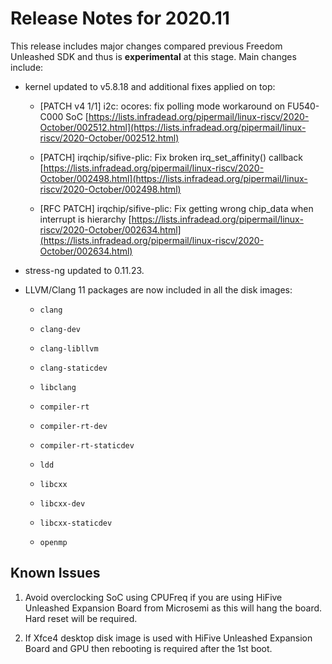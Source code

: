 # Release Notes for 2020.11

This release includes major changes compared previous Freedom Unleashed SDK and thus is **experimental** at this stage. Main changes include:

- kernel updated to v5.8.18 and additional fixes applied on top:
  
  - [PATCH v4 1/1] i2c: ocores: fix polling mode workaround on FU540-C000 SoC
    [https://lists.infradead.org/pipermail/linux-riscv/2020-October/002512.html](https://lists.infradead.org/pipermail/linux-riscv/2020-October/002512.html)
  
  - [PATCH] irqchip/sifive-plic: Fix broken irq_set_affinity() callback
    [https://lists.infradead.org/pipermail/linux-riscv/2020-October/002498.html](https://lists.infradead.org/pipermail/linux-riscv/2020-October/002498.html)
  
  - [RFC PATCH] irqchip/sifive-plic: Fix getting wrong chip_data when interrupt is hierarchy
    [https://lists.infradead.org/pipermail/linux-riscv/2020-October/002634.html](https://lists.infradead.org/pipermail/linux-riscv/2020-October/002634.html)

- stress-ng updated to 0.11.23.

- LLVM/Clang 11 packages are now included in all the disk images:
  
  - `clang`
  
  - `clang-dev`
  
  - `clang-libllvm`
  
  - `clang-staticdev`
  
  - `libclang`
  
  - `compiler-rt`
  
  - `compiler-rt-dev`
  
  - `compiler-rt-staticdev`
  
  - `ldd`
  
  - `libcxx`
  
  - `libcxx-dev`
  
  - `libcxx-staticdev`
  
  - `openmp`

## Known Issues

1. Avoid overclocking SoC using CPUFreq if you are using HiFive Unleashed Expansion Board from Microsemi as this will hang the board. Hard reset will be required.

2. If Xfce4 desktop disk image is used with HiFive Unleashed Expansion Board and GPU then rebooting is required after the 1st boot.
